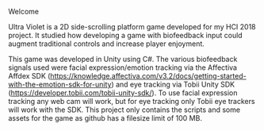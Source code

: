 Welcome

Ultra Violet is a 2D side-scrolling platform game developed for my HCI 2018 project. It studied how developing a game with biofeedback input could augment traditional controls and increase player enjoyment.

This game was developed in Unity using C#. The various biofeedback signals used were facial expression/emotion tracking via the Affectiva Affdex SDK (https://knowledge.affectiva.com/v3.2/docs/getting-started-with-the-emotion-sdk-for-unity) and eye tracking via Tobii Unity SDK (https://developer.tobii.com/tobii-unity-sdk/). To use facial expression tracking any web cam will work, but for eye tracking only Tobii eye trackers will work with the SDK. This project only contains the scripts and some assets for the game as github has a filesize limit of 100 MB.
